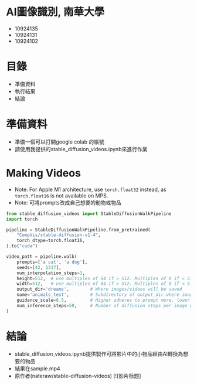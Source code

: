 # AI圖像識別, 南華大學
 * 10924135 
 * 10924131 
 * 10924102
   
# 目錄
* 準備資料
* 執行結果
* 結論
  
# 準備資料
* 準備一個可以打開google colab 的帳號
* 請使用我提供的stable_diffusion_videos.ipynb來進行作業

# Making Videos
* Note: For Apple M1 architecture, use ```torch.float32``` instead, as ```torch.float16``` is not available on MPS.
* Note: 可將prompts改成自己想要的動物或物品
```python
from stable_diffusion_videos import StableDiffusionWalkPipeline
import torch

pipeline = StableDiffusionWalkPipeline.from_pretrained(
    "CompVis/stable-diffusion-v1-4",
    torch_dtype=torch.float16,
).to("cuda")

video_path = pipeline.walk(
    prompts=['a cat', 'a dog'],
    seeds=[42, 1337],
    num_interpolation_steps=3,
    height=512,  # use multiples of 64 if > 512. Multiples of 8 if < 512.
    width=512,   # use multiples of 64 if > 512. Multiples of 8 if < 512.
    output_dir='dreams',        # Where images/videos will be saved
    name='animals_test',        # Subdirectory of output_dir where images/videos will be saved
    guidance_scale=8.5,         # Higher adheres to prompt more, lower lets model take the wheel
    num_inference_steps=50,     # Number of diffusion steps per image generated. 50 is good default
)
```

# 結論
* stable_diffusion_videos.ipynb提供製作可將影片中的小物品經由AI轉換為想要的物品
* 結果在sample.mp4
* 原作者(nateraw/stable-diffusion-videos)
[![影片标题]
